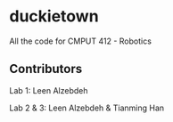 # duckietown
All the code for CMPUT 412  - Robotics


## Contributors  
Lab 1: Leen Alzebdeh

Lab 2 & 3: Leen Alzebdeh  & Tianming Han
